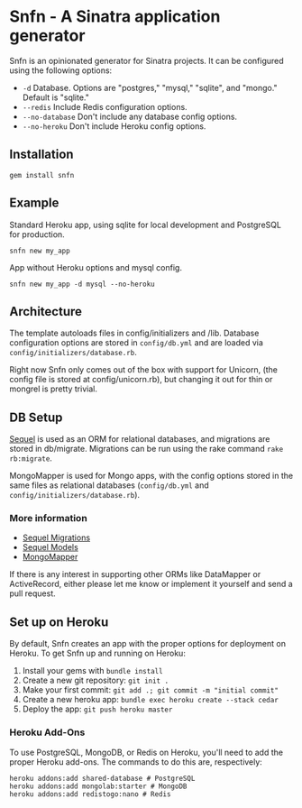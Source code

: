 # Snfn - A Sinatra application generator

Snfn is an opinionated generator for Sinatra projects. It
can be configured using the following options:

*  `-d` Database. Options are "postgres," "mysql," "sqlite",
   and "mongo." Default is "sqlite."
*  `--redis` Include Redis configuration options.
* `--no-database` Don't include any database config options.
* `--no-heroku` Don't include Heroku config options.

## Installation

    gem install snfn

## Example

Standard Heroku app, using sqlite for local development and
PostgreSQL for production.

    snfn new my_app

App without Heroku options and mysql config.

    snfn new my_app -d mysql --no-heroku

## Architecture

The template autoloads files in config/initializers and
/lib. Database configuration options are stored in `config/db.yml`
and are loaded via `config/initializers/database.rb`.

Right now Snfn only comes out of the box with support for Unicorn, (the
config file is stored at config/unicorn.rb), but changing it out for
thin or mongrel is pretty trivial.

## DB Setup

[Sequel](http://sequel.rubyforge.org) is used as an ORM for
relational databases, and migrations are stored in db/migrate.
Migrations can be run using the rake command `rake rb:migrate`.

MongoMapper is used for Mongo apps, with the config options
stored in the same files as relational databases (`config/db.yml`
and `config/initializers/database.rb`).

### More information

*  [Sequel Migrations](http://sequel.rubyforge.org/rdoc/files/doc/migration_rdoc.html)
*  [Sequel Models](http://sequel.rubyforge.org/rdoc/classes/Sequel/Model.html)
*  [MongoMapper](http://mongomapper.com)

If there is any interest in supporting other ORMs like DataMapper or
ActiveRecord, either please let me know or implement it yourself and
send a pull request.

## Set up on Heroku

By default, Snfn creates an app with the proper options for deployment
on Heroku. To get Snfn up and running on Heroku:

1.  Install your gems with `bundle install`
2.  Create a new git repository: `git init .`
3.  Make your first commit: `git add .; git commit -m "initial commit"`
4.  Create a new heroku app: `bundle exec heroku create --stack cedar`
5.  Deploy the app: `git push heroku master`

### Heroku Add-Ons

To use PostgreSQL, MongoDB, or Redis on Heroku, you'll need to add
the proper Heroku add-ons. The commands to do this are, respectively:

    heroku addons:add shared-database # PostgreSQL
    heroku addons:add mongolab:starter # MongoDB
    heroku addons:add redistogo:nano # Redis


